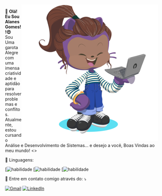 <img src=".\Octacat-Alanes.png" alt="" min-width="400px" max-width="450px" width="450px" align="right">

<p align="left"> 
 💭  <strong>Olá! Eu Sou Alanes Gomes!!😍</strong> <br>
  Sou Uma garota Alegre com uma imensa criatividade e aptidão para resolver problemas e conflitos. 
  Atualmente, estou cursando Análise e Desenvolvimento de Sistemas... e desejo a você, Boas Vindas ao meu mundo! <>
  
</p>

<p align="left">
  🦄 Linguagens:

[![habilidade](https://img.shields.io/badge/JavaScript-F7DF1E?style=for-the-badge&logo=javascript&logoColor=black)
[![habilidade](https://img.shields.io/badge/C%2B%2B-00599C?style=for-the-badge&logo=c%2B%2B&logoColor=white)
[![habilidade](https://img.shields.io/badge/Python-3776AB?style=for-the-badge&logo=python&logoColor=white)

</p>

<p align="left">
  💌 Entre em contato comigo através do: ⤵️
</p>

<p align="left">
  <a href="mailto:alanesGsilva@gmail.com" title="Gmail">
  <img src="https://img.shields.io/badge/-Gmail-FF0000?style=flat-square&labelColor=FF0000&logo=gmail&logoColor=white&link=LINK-DO-SEU-GMAIL" alt="Gmail"/></a>
  <a href="https://www.linkedin.com/in/alanesgomes/" title="LinkedIn">
  <img src="https://img.shields.io/badge/-Linkedin-0e76a8?style=flat-square&logo=Linkedin&logoColor=white&link=LINK-DO-SEU-LINKEDIN" alt="LinkedIn"/></a>






